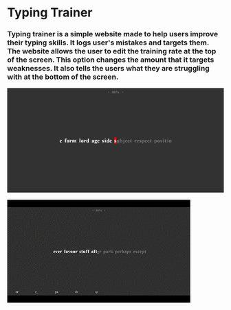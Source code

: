 # Typing Trainer
### Typing trainer is a simple website made to help users improve their typing skills. It logs user's mistakes and targets them. The website allows the user to edit the training rate at the top of the screen. This option changes the amount that it targets weaknesses. It also tells the users what they are struggling with at the bottom of the screen.

![image](sc.png)

![showcase](showcase.gif)

